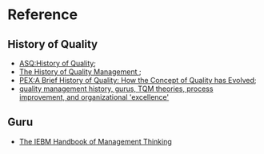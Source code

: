 # Reference
## History of Quality
* [ASQ:History of Quality](http://asq.org/learn-about-quality/history-of-quality/overview/overview.html);
* [The History of Quality Management
](http://qualitymanagementsystem.com/total-quality-management/the-history-of-quality-management/);
* [PEX:A Brief History of Quality: How the Concept of Quality has Evolved](https://www.processexcellencenetwork.com/lean-six-sigma-business-transformation/articles/a-brief-history-of-quality-how-the-concept-of-qual);
* [quality management history, gurus, TQM theories, process improvement, and organizational 'excellence'](http://www.businessballs.com/qualitymanagement.htm)

## Guru
* [The IEBM Handbook of Management Thinking](https://www.baidu.com/link?url=F0Oo7s1XEjjj08lfKvs1pCwjRzgSQhwAl-gZ4u2VKtB0xn998kxxn2uu0q3BpdvFKFGKZgpxK7i4QvCve7p7yifVvYaddSivIoLsgrQAoKaMod4FwbUa8miIZkD-netfGu4IcPfaMEo_1u2OTEGdrq&wd=&eqid=94fb129b0001ea860000000657a4360b)

